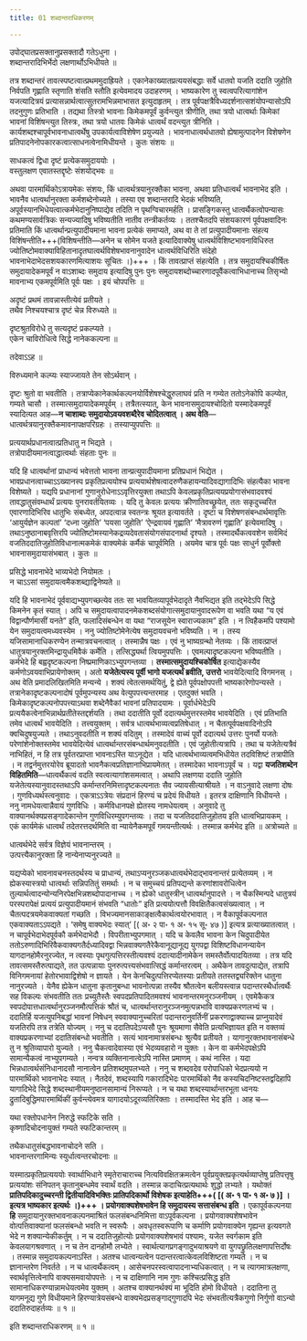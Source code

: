 ```yaml
---
title: 01 शब्दान्तराधिकरणम्

---
```


उपोद्घातप्रसक्तानुप्रसक्तादौ गतेऽधुना ।  
शब्दान्तरादिभिर्भेदो लक्षणार्थोऽभिधीयते ॥  


तत्र शब्दान्तरं तावत्स्पष्टत्वात्प्रथममुदाह्रियते । एकानेकाख्यातप्रत्ययसंबद्धाः सर्वे धातवो यजति ददाति जुहोति निर्वपति गृह्णाति स्तृणाति शंसति स्तौति इत्येवमादय उदाहरणम् । भाष्यकारेण तु स्वत्वपरित्यागांशेन यजत्यादित्रयं प्रत्यासन्नार्थत्वात्सुतरामभिन्नमाभासत इत्युदाहृतम् । तत्र पूर्वपक्षत्रैविध्यदर्शनात्सशंयोपन्यासोऽपि तदनुगुणः प्रतिभाति । तद्यथा तिस्त्रो भावनाः किमेकमपूर्वं कुर्वन्त्युत त्रीणीति, तथा त्रयो धात्वर्थाः किमेकां भावनां विशिंषन्त्युत तिस्त्रः, तथा त्रयो धातवः किमेकं धात्वर्थं वदन्त्युत त्रीनिति । कार्यशब्दश्चापूर्वभावनाधात्वर्थेषु उपकार्यत्वाविशेषेण प्रयुज्यते । भावनाधात्वर्थधातवो ह्येषामुत्पादनेन विशेषणेन प्रतिपादनेनोपकारकत्वात्साधनत्वेनामिधीयन्ते । कुतः संशयः ॥

साधकत्वं द्विधा दृष्टं प्रत्येकसमुदाययोः ।  
वस्तुलक्षण एवातस्तद्दृष्टेः संशयोद्भवः ॥  


अथवा पारमार्थिकोऽत्रायमेकः संशयः, किं धात्वर्थत्रयानुरक्तैका भावना, अथवा प्रतिधात्वर्थं भावनाभेद इति । भावनैव धात्वर्थानुरक्ता कर्मशब्देनोच्यते । तस्या एव शब्दान्तरादि भेदकं भविष्यति, अपूर्वस्यानभिधेयत्वात्कर्मभेदानुनिष्पाद्येव तदिति न पृथग्विचारमर्हति । प्रासङ्गिकस्तु धात्वर्थैकत्वोपन्यासः कथमण्यसार्वत्रिकः सन्यज्यादिषु भविष्यतीति नातीव तन्त्रीकर्तव्यः । ततश्चैतदपि संशयकारणं पूर्वपक्षवादिनः प्रतिमाति किं धात्वर्थान्प्रत्युपादीयमाना भावना प्रत्येकं समाप्यते, अथ वा ते तां प्रत्युपादीयमानाः संहत्य विशिंषन्तीति+++(विशिषन्तीति—अनेन च सोमेन यजते इत्यादिवाक्येषु धात्वर्थविशिष्टभावनाविधिरुत ज्योतिष्टोमवाक्याविहितानादृतघात्वर्थविशेषभावनानुवादेन धात्वर्थविधिरिति संदेहो भावनाभेदाभेदसशयकारणमित्याशयः सूचितः ।)+++ । किं तावत्प्राप्तं संहत्येति । तत्र समुदायश्चिकीर्षितः समुदायादेकमपूर्वं न वाऽशाब्दः समुदाय इत्यादिषु पुनः पुनः समुदायशब्दोच्चारणादपूवैंकत्वाभिधानाच्च तिसृभ्यो मावनाभ्य एकमपूर्वमिति पूर्वः पक्षः । इयं चोपपत्तिः ॥

अदृष्टं प्रथमं तावन्नास्तीत्येवं प्रतीयते ।  
तथैव निश्चयश्चात्र दृष्टं चेन्न विरुध्यते ॥  


दृष्टश्रुतविरोधे तु सत्यदृष्टं प्रकल्प्यते ।  
एकेन चाविरोधित्वे सिद्धे नानेककल्पना ॥  


तदेवाऽऽह ॥

विरुध्यमाने कल्प्यः स्याज्जायते तेन सोऽर्थवान् ।  


दृष्टः श्रुतो वा भवतीति । तत्राप्येकानेकार्थकल्पनयोर्विशेषश्चेद्धुरुलाघवं प्रति न गम्येत ततोऽनेकोपि कल्प्येत, गम्यते चासौ । तस्मात्समुदायादेकमपूर्वम् । तत्रैतत्स्यात्, केन भावनासमुदायश्चोदितो यस्मादेकमपूर्वं स्यादित्यत आह—**न चाशाब्दः समुदायोऽवयवशब्दैरेव चोदितत्वात् । अथ वेति**—धात्वर्थत्रयानुरक्तैकमावनापक्षपरिग्रहः । तस्याप्युपपत्तिः ॥

प्रत्ययार्थप्रधानत्वात्प्रतिधातु न भिद्यते ।  
तत्रोपादीयमानत्वाद्धात्वर्थाः संहताः पुनः ॥  


यदि हि धात्वर्थानां प्राधान्यं भवेत्ततो भावना तान्प्रत्युपादीयमाना प्रतिप्रधानं भिद्येत । भावप्रधानत्वाच्चाऽऽख्यानस्प प्रकृतिप्रत्ययोश्च प्रत्ययार्थशेषत्वादरुणैकहायन्यादिवद्यागादिभिः संहत्यैका भावना विशेष्यते । यद्यपि प्रधानानां गुणानुरोधेनाऽऽवृत्तिरयुक्ता तथाऽपि केवलप्रकृतिप्रत्ययप्रयोगासंभवादवश्यं तावद्धातुसंवम्धार्थं प्रत्ययः पुनरावर्तयितव्यः । यदि तु केवलः प्रत्ययः क्रीणातिवच्छ्रूयेत, ततः सकृदुच्चरित एवारणादिभिरिव धातुभिः संबध्येत, अपदत्वान्न स्वतन्त्रः श्रूयत इत्यावर्तते । दृष्टा च विशेषणसंबन्धार्थमावृत्तिः ‘आयुर्यज्ञेन कल्पतां’ ‘दध्ना जुहोति’ ‘पयसा जुहोति’ ‘ऐन्द्रवायवं गृह्णाति’ ‘मैत्रावरुणं गृह्णाति’ इत्येवमादिषु । तथाऽनुष्ठानाबवृत्तिरपि ज्योतिष्टोमस्यानेकद्रव्यदेवतासंयोगसंपादनार्था दृश्यते । तस्मादर्थैकत्ववशेन सर्वमिदं वजतिददातिजुहोतिविधानात्मकमेकं वाक्यमेकं कर्मैकं चापूर्वमिति । अयमेव चात्र पूर्वः पक्षः साधुर्न पूर्वोक्तो भावनासमुदायासंभबात् । कुतः ॥

प्रसिद्धे भावनाभेदे भाव्यभेदो नियोमतः ।  
न चाऽऽसां समुदायत्वमैकशब्द्याद्विनेष्यते ॥  


यदि हि भावनाभेदं पूर्ववाद्यभ्युपगच्छत्येव ततः सा भावयितव्यापूर्वभेदादृते नैवभिद्यत इति तद्भेदेऽपि सिद्धे किमनेन कृतं स्यात् । अपि च समुदायत्वापादनमेकशब्दसंयोगात्समुदायानुवादरूपेण वा भवति यथा “य एवं विद्वान्पौर्णमासीं यनते” इति, फलादिसंबन्धेन वा यथा “राजसूयेन स्वाराज्यकाम” इति । न त्विहैकमपि पश्यामो येन समुदायत्वमध्यवस्येम । ननु ज्योतिष्टोमेनेत्येष समुदायवचनो भविष्यति । न । तस्य यजिसामानाधिकरण्येन तन्मात्रवचनत्वात् । तस्मान्नैष पक्षः । एवं नु भाष्यग्रन्थो नेतव्यः । किं तावत्प्राप्तं धातुत्रयानुरक्तमिन्द्रायुधमिवैकं कर्मेति । तत्सिद्ध्यर्था त्वियमुपपत्तिः । एवमल्पादृष्टकल्पना भविष्यतीति । कर्मभेदे हि बह्वदृष्टकल्पना निष्प्रमाणिकाऽभ्युपगन्तव्या । **तस्मात्समुदायश्चिकोर्षित** इत्याद्येकस्यैव कर्मणोऽवयवाभिप्रायेणोक्तम् । अतो **यजेतेत्यस्य पूर्वी भागो यजत्यर्थं ब्रवीति, उत्तरो** भावयेदित्यादि विगमनस् । अथ वेति प्रमादलिखितमिति मन्यन्ये । शक्यं त्वेतत्समर्थयितुं, द्वे ह्येते पूर्वपक्षोपपत्ती भाष्यकारेणोपन्यस्ते । तत्रानेकादृष्टकल्पनादोषं पूर्वमुपन्यस्य अथ वेत्युपपत्त्यन्तरमाह । एतदुक्तं भवति । किमेकादृष्टकल्पनोपपत्त्याऽथवा शब्देनैवैकां भावनां प्रतिपादयामः । पूर्वार्धभेदेऽपि प्रत्ययैकत्वेनाभिन्नार्थप्रतीतेस्तद्दर्शयति । तथा ददातीति पूर्वो ददात्यर्थमुत्तरस्तमेव भावयेदिति । एवं प्रतिभाति तमेव धात्वर्थं भावयेदिति । तत्त्वयुक्तम् । सर्वत्र धात्वर्थभाव्यत्वप्रतिषेधात् । न चैतत्पूर्वपक्षवादिनोऽपि क्वचिदुषयुज्यते । तथाऽनुवदतीति न शक्यं वदितुम् । तस्मादेवं वाच्यं पूर्वो ददात्यर्थ उत्तरः पुनर्यो यजतेः परेणांशेनोक्तस्तमेव भावयेदित्येवं धात्वर्थान्तरसंबन्धार्थमनुवदतीति । एवं जुहोतीत्यत्रापि । तथा च यजेतेत्यत्रैवं नाभिहितं, न हि तत्र पूर्वतरप्राप्ता भावनाऽस्ति याऽनूद्येत । यदि धात्वर्थभाव्यत्वमभिधीयेत तदविशिष्टं तत्रापीति । न तद्वर्नमुत्तरयोरेव ब्रूयादतो भावनैकत्वप्रतिज्ञानाभिप्रायमेतत् । तस्मादेका भावनाऽपूर्वं च । यद्वा **यजतिशब्देन विहितमिति**—धात्वर्थैकत्वं वदति स्वत्वत्यागांशसमत्वात् । अथापि लक्षणया ददाति जुहोति यजेतेत्यस्यानुवादस्तथाऽपि कर्मान्तरनिमित्तादृष्टकल्पनातः सैव ज्यायसीत्याश्रीयते । न वाऽनुवादे लक्षणा दोषः । गुणविध्यर्थस्त्वनुवादः । एकत्राऽऽत्रेयः संप्रदानं हिरण्यं च प्रदेयं विधीयते । इतरत्र दाक्षिणानि विधीयन्ते । ननु नामधेयत्वान्नैवायं गुणविधिः । कर्मविधानपक्षे ह्येतस्य नामधेयत्वम् । अनुवादे तु वाक्यानर्थक्यप्रसङ्गादेकान्तेन गुणविधिरम्युपगन्तव्यः । तदा च यजतिददातिजुहोतय इति धात्वभिप्रायकम् । एकं कार्यमेकं धात्वर्थं तदेतरत्तदर्थमिति वा न्यायेनैकमपूर्वं गमयन्तीत्यर्थः । तस्मान्न कर्मभेद इति ॥ अत्रोच्यते ॥

धात्वर्थभेदे सर्वत्र विज्ञेयं भावनान्तरम् ।  
उत्पत्त्यैकानुरक्ता हि नान्येनाप्यनुरज्यते ॥  


यद्यप्येको भावनावचनस्तदर्थस्य च प्राधान्यं, तथाऽप्यनुरञ्जकधात्वर्थभेदाद्भावनान्तरं प्रत्येतव्यम् । न ह्येकस्यास्त्रयो धात्वर्थाः सन्निपतितुं समर्थाः । न च समुच्चयं प्रतिपद्यन्ते करणांशावरोधित्वेन तुल्यार्थत्वादन्योन्यनिरपेक्षभिन्नशब्दोपादानाच्च । न ह्येको धातुस्त्रीन् धात्वर्थानुपादत्ते । न चैकस्मिन्पदे धातुत्रयं परस्परापेक्षं प्रत्ययं प्रत्युपादीयमानं संभवति “धातोः” इति प्रत्ययोत्पत्तौ विवक्षितैकत्वसंख्यत्वात् । न चैतत्पदत्रयमेकवाक्यतां गच्छति । विभज्यमानसाकाङ्क्षत्वैकार्थत्वयोरभावात् । न वैकापूर्वकल्पनात एकवाक्यताऽऽपद्यते । ‘समेषु वाक्यभेदः स्यात्’ \[( अ॰ २ पा॰ १ अ॰ १५ सू॰ ४७ )\]  इत्यत्र प्रत्याख्यातत्वात् । न चापूर्वभेदाभेदपूर्वकौ कर्मभेदाभेदौ । विपरीताभ्युपगमात् । यदि च केवलैव भावना केन चिदुपादीयेत ततोऽरुणादिभिरिवैकवाक्यगतैर्दध्यादिवद्वा भिन्नवाक्यगतैरेकैवानूद्यानूद्य युगपद्वा विशिष्टविधानन्यायेन यागदानहोमैरनुरज्येत, न त्वस्याः पृथगुत्पत्तिरस्तीत्यवश्यं ददात्यादीनामेकेन समस्तैर्वोत्पादयितव्या । तत्र यदि तावत्समस्तैरुत्पाद्यते, तत उत्पन्नायाः पुनरुत्पत्त्यसंभवात्सिद्धं कर्मान्तरत्वम् । अथैकेन तावदुत्पाद्येत, तत्रापि विनिगमनायां हेतोरभावाद्विशेषो न ज्ञायते । येन केनचिदुत्पत्तिरप्येतस्याः प्रतीयते ततस्तद्व्यरिक्तेन धातुना नानुरज्यते । येनैव ह्येकेन धातुना कृतानुबन्धा भावनोत्पन्ना तस्यैव श्रौतत्वेन बलीयस्त्वान्न पदान्तरस्थैर्धात्वर्थैः सह विकल्पः संभवतीति ततः प्रच्युतैस्तैः स्वपदप्रतिपादितमवश्यं भावनान्तरमनुरञ्जनीयम् । एवमेकैकत्र स्वपदोपात्तधात्वर्थानुरञ्जनमौत्पत्तिकं श्रौतं च, धात्वर्थान्तरानुरञ्जनमुत्पन्नभावि वाक्यप्रकरणलभ्यं च । ददातिर्हि यजत्युपनिबद्धां भावनां निषेधन् स्ववाक्यानुच्चरितां पदान्तरानुवर्तिनीं प्रकरणाद्वाक्याच्च प्राप्नुयादेवं यजतिरपि तत्र तत्रेति योज्यम् । ननु च ददातिपदेऽप्यसौ पुनः श्रूयमाणा सैवेति प्रत्यभिज्ञायत इति न वक्तव्यं वाक्यप्रकरणाभ्यां ददातिसंबन्धो भवतीति । सत्यं भावनामात्रसंबन्धः श्रुत्यैव प्रतीयते । यागानुरक्तभावनासंबन्धे तु न श्रुतिव्यापारो युज्यते । ननु चैकत्वादेवास्या एवं भेदव्यवहारो न युक्तः । केन वा कर्मभेदपक्षेऽपि सामान्यैकत्वं नाभ्युपगम्यते । नन्वत्र व्यक्तिनानात्वेऽपि नास्ति प्रमाणम् । कथं नास्ति । यदा भिन्नधात्वर्थसंनिधानादसौ नानात्वेन प्रतिशब्दमुपलभ्यते । ननु च शब्दवदेव परोपाधिको भेदप्रत्ययो न पारमार्थिको भावनाभेदः स्यात् । नैतदेवं, शब्दस्यापि गकारादिभेदः पारमार्थिको नैव कस्यचिदनिष्टस्तद्वदिहापि यागादिभेदे सिद्धे शब्दस्थानीयमनुष्ठानसामान्यं निरूप्यते । न च यथा शब्दस्यार्थान्तरभूता ध्वनयः द्रुतादिबुद्धिमपारमार्थिकीं कुर्वन्त्येवमत्र यागादयोऽदूरव्यतिरिक्ताः । तस्मादस्ति भेद इति । आह च—

यथा रक्तोपधानेन निरुद्धे स्फटिके सति ।  
कृष्णादिचोदनायुक्तं गम्यते स्फटिकान्तरम् ॥  


तथैकधातुसंबद्धभावनाचोदने सति ।  
भावनान्तरगामिन्यः स्युर्धात्वन्तरचोदनाः ॥  


यस्मात्प्रकृतिप्रत्यययोः स्वार्थाभिधाने स्मृतेराचाराच्च नित्यविवक्षितक्रमत्वेन पूर्वप्रयुक्तप्रकृत्यर्थव्याप्तेषु प्रतिपत्तृषु प्रत्ययांशः संनिपतन् कृतानुबन्धमेव स्वार्थं वदति । तस्मान्न कदाचित्प्रत्यथार्थः शुद्धो लभ्यते । यथोक्तं **प्रातिपदिकादुच्चरन्ती द्वितीयादिविभक्तिः प्रातिपदिकार्थो विशेषक इत्याहेति+++( \[( अ॰ १ पा॰ १ अ॰ ७ )\]  । इत्यत्र भाष्यकार इत्यर्थः ।)+++ । प्रयोगवाक्यशेषभावेन हि समुदायस्य सत्तासंबन्ध इति** । एकापूर्वकल्पनया **हि** समुदायानुरक्तभावनाकल्पनमाश्रितं फलसंबन्धनिमित्ता वाऽपूर्वकल्पना । प्रयोगवाक्यशेषभावेन वोत्पत्तिवाक्यानां फलसंबन्धो भवति न स्वरूपैः । अवधृतस्वरूपाणि च कर्माणि प्रयोगवाक्येन गृह्यन्त इत्यवगते भेदे न शक्यान्येकीकर्तुम् । न च ददातिजुहोत्योः प्रयोगवाक्यशेषभावं पश्यामः, यजेत स्वर्गकाम इति केवलयागश्रवणात् । न च तेन दानहोमौ लभ्येते । स्वार्थत्यागप्रगङ्गादुभयाश्रयणे वा युगपछ्रुतिलक्षणापत्तिर्दोषः । तस्मान्न समुदायकल्पनाऽस्ति । अतश्च धात्वन्यत्वेन पदान्तरत्वात्केवलविशिष्टता गम्यते । न च ज्ञानान्तरेण निवर्तते । न च धात्वर्थैकत्वम् । आसेचनपरस्वत्वापादनाभ्यधिकत्वात् । न च त्यागमात्रलक्षणा, स्वार्थवृत्तित्वेनापि वाक्यसमवायोपपत्तेः । न च दाक्षिणानि नाम गुणः कश्चित्प्रसिद्ध इति सामानाधिकरण्यान्नामधेयत्वमेव युक्तम् । अतश्च वाक्यानर्थक्यं मा भूदिति होमो विधीयते । ददातिना तु यागमनूद्य गुणे विधीयमाने हिरण्यात्रेयसंबन्धे वाक्यभेदप्रसङ्गाद्गुणादपि भेदः संभवतीत्यत्रैकगुणो निर्गुणो वाऽन्यो ददातिरुदाहर्तव्यः ॥ १ ॥

इति शब्दान्तराधिकरणम् ॥ १ ॥

